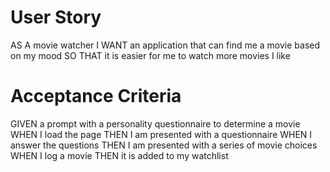 # User Story
AS A movie watcher
I WANT an application that can find me a movie based on my mood
SO THAT it is easier for me to watch more movies I like

# Acceptance Criteria
GIVEN a prompt with a personality questionnaire to determine a movie 
WHEN I load the page
THEN I am presented with a questionnaire
WHEN I answer the questions
THEN I am presented with a series of movie choices
WHEN I log a movie
THEN it is added to my watchlist

